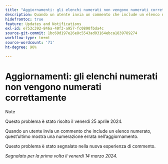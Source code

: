 ```yaml
---
title: "Aggiornamenti: gli elenchi numerati non vengono numerati correttamente"
description: Quando un utente invia un commento che include un elenco numerato, quest’ultimo mostra una numerazione errata nell’aggiornamento.
hidefromtoc: true
feature: Updates and Notifications
exl-id: e753c392-846a-40f3-a957-fc0890fbda4c
source-git-commit: 1bc69d197e26e8c5543ad03164ebca1839789274
workflow-type: tm+mt
source-wordcount: '71'
ht-degree: 90%

---
```


# Aggiornamenti: gli elenchi numerati non vengono numerati correttamente

>[!NOTE]
>
>Questo problema è stato risolto il venerdì 25 aprile 2024.

Quando un utente invia un commento che include un elenco numerato, quest’ultimo mostra una numerazione errata nell’aggiornamento.

Questo problema è stato segnalato nella nuova esperienza di commento.

_Segnalato per la prima volta il venerdì 14 marzo 2024._
